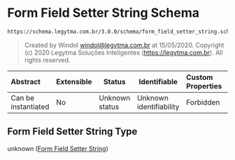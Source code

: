 # Form Field Setter String Schema

```txt
https://schema.legytma.com.br/3.0.0/schema/form_field_setter_string.schema.json
```




> Created by Windol [windol@legytma.com.br](mailto:windol@legytma.com.br) at 15/05/2020.
> Copyright (c) 2020 Legytma Soluções Inteligentes (<https://legytma.com.br>). All rights reserved.
>

| Abstract            | Extensible | Status         | Identifiable            | Custom Properties | Additional Properties | Access Restrictions | Defined In                                                                                                    |
| :------------------ | ---------- | -------------- | ----------------------- | :---------------- | --------------------- | ------------------- | ------------------------------------------------------------------------------------------------------------- |
| Can be instantiated | No         | Unknown status | Unknown identifiability | Forbidden         | Allowed               | none                | [form_field_setter_string.schema.json](../schema/form_field_setter_string.schema.json) |

## Form Field Setter String Type

unknown ([Form Field Setter String](form_field_setter_string.md))
